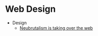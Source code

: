 Web Design
==========

* Design
    * [Neubrutalism is taking over the web](https://hype4.academy/articles/design/neubrutalism-is-taking-over-web)